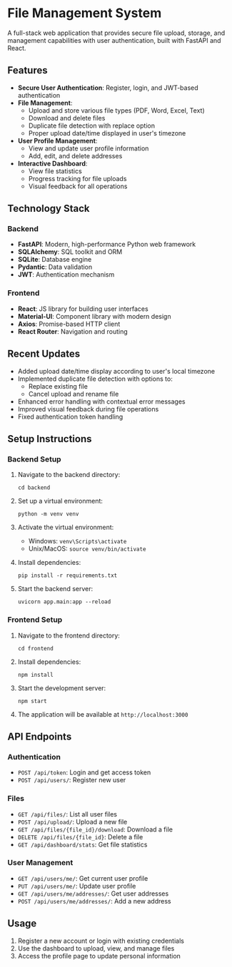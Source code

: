 # File Management System

A full-stack web application that provides secure file upload, storage, and management capabilities with user authentication, built with FastAPI and React.

## Features

- **Secure User Authentication**: Register, login, and JWT-based authentication
- **File Management**:
  - Upload and store various file types (PDF, Word, Excel, Text)
  - Download and delete files
  - Duplicate file detection with replace option
  - Proper upload date/time displayed in user's timezone
- **User Profile Management**:
  - View and update user profile information
  - Add, edit, and delete addresses
- **Interactive Dashboard**:
  - View file statistics
  - Progress tracking for file uploads
  - Visual feedback for all operations

## Technology Stack

### Backend
- **FastAPI**: Modern, high-performance Python web framework
- **SQLAlchemy**: SQL toolkit and ORM
- **SQLite**: Database engine
- **Pydantic**: Data validation
- **JWT**: Authentication mechanism

### Frontend
- **React**: JS library for building user interfaces
- **Material-UI**: Component library with modern design
- **Axios**: Promise-based HTTP client
- **React Router**: Navigation and routing

## Recent Updates

- Added upload date/time display according to user's local timezone
- Implemented duplicate file detection with options to:
  - Replace existing file
  - Cancel upload and rename file
- Enhanced error handling with contextual error messages
- Improved visual feedback during file operations
- Fixed authentication token handling

## Setup Instructions

### Backend Setup

1. Navigate to the backend directory:
   ```
   cd backend
   ```

2. Set up a virtual environment:
   ```
   python -m venv venv
   ```

3. Activate the virtual environment:
   - Windows: `venv\Scripts\activate`
   - Unix/MacOS: `source venv/bin/activate`

4. Install dependencies:
   ```
   pip install -r requirements.txt
   ```

5. Start the backend server:
   ```
   uvicorn app.main:app --reload
   ```

### Frontend Setup

1. Navigate to the frontend directory:
   ```
   cd frontend
   ```

2. Install dependencies:
   ```
   npm install
   ```

3. Start the development server:
   ```
   npm start
   ```

4. The application will be available at `http://localhost:3000`

## API Endpoints

### Authentication
- `POST /api/token`: Login and get access token
- `POST /api/users/`: Register new user

### Files
- `GET /api/files/`: List all user files
- `POST /api/upload/`: Upload a new file
- `GET /api/files/{file_id}/download`: Download a file
- `DELETE /api/files/{file_id}`: Delete a file
- `GET /api/dashboard/stats`: Get file statistics

### User Management
- `GET /api/users/me/`: Get current user profile
- `PUT /api/users/me/`: Update user profile
- `GET /api/users/me/addresses/`: Get user addresses
- `POST /api/users/me/addresses/`: Add a new address

## Usage

1. Register a new account or login with existing credentials
2. Use the dashboard to upload, view, and manage files
3. Access the profile page to update personal information 